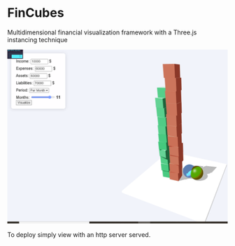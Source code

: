 # FinCubes
Multidimensional financial visualization framework with a Three.js instancing technique

![fincubes](media/fincubes.PNG)

To deploy simply view with an http server served. 
